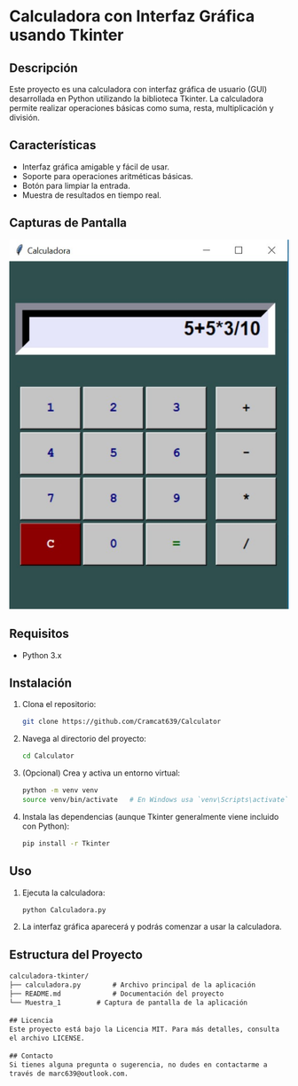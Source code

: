 # Calculadora con Interfaz Gráfica usando Tkinter

## Descripción

Este proyecto es una calculadora con interfaz gráfica de usuario (GUI) desarrollada en Python utilizando la biblioteca Tkinter. La calculadora permite realizar operaciones básicas como suma, resta, multiplicación y división.

## Características

- Interfaz gráfica amigable y fácil de usar.
- Soporte para operaciones aritméticas básicas.
- Botón para limpiar la entrada.
- Muestra de resultados en tiempo real.

## Capturas de Pantalla

![Captura de Pantalla](/Muestra_1.jpg)

## Requisitos

- Python 3.x

## Instalación

1. Clona el repositorio:
    ```bash
    git clone https://github.com/Cramcat639/Calculator
    ```

2. Navega al directorio del proyecto:
    ```bash
    cd Calculator
    ```

3. (Opcional) Crea y activa un entorno virtual:
    ```bash
    python -m venv venv
    source venv/bin/activate   # En Windows usa `venv\Scripts\activate`
    ```

4. Instala las dependencias (aunque Tkinter generalmente viene incluido con Python):
    ```bash
    pip install -r Tkinter
    ```

## Uso

1. Ejecuta la calculadora:
    ```bash
    python Calculadora.py
    ```

2. La interfaz gráfica aparecerá y podrás comenzar a usar la calculadora.

## Estructura del Proyecto

```plaintext
calculadora-tkinter/
├── calculadora.py        # Archivo principal de la aplicación
├── README.md             # Documentación del proyecto
└── Muestra_1  		  # Captura de pantalla de la aplicación

## Licencia
Este proyecto está bajo la Licencia MIT. Para más detalles, consulta el archivo LICENSE.

## Contacto
Si tienes alguna pregunta o sugerencia, no dudes en contactarme a través de marc639@outlook.com.
